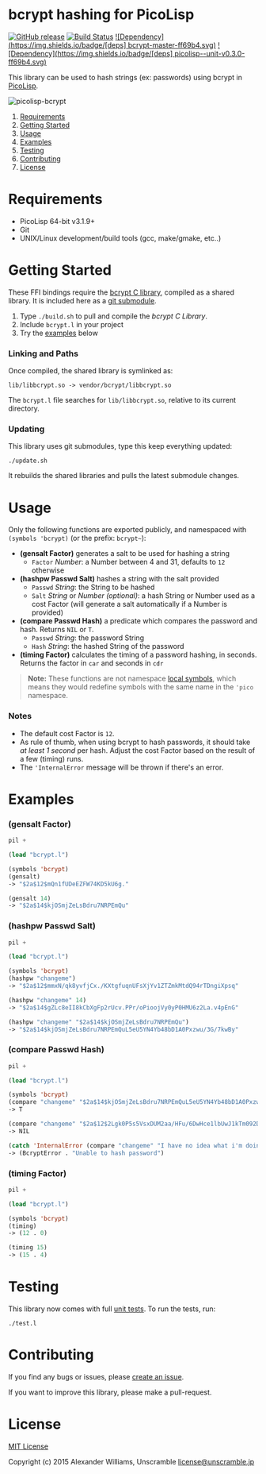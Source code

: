 # bcrypt hashing for PicoLisp

[![GitHub release](https://img.shields.io/github/release/aw/picolisp-bcrypt.svg)](https://img.shields.io/github/release/aw/picolisp-bcrypt) [![Build Status](https://travis-ci.org/aw/picolisp-bcrypt.svg?branch=master)](https://travis-ci.org/aw/picolisp-bcrypt) [![Dependency](https://img.shields.io/badge/[deps] bcrypt-master-ff69b4.svg)](https://github.com/rg3/bcrypt.git) [![Dependency](https://img.shields.io/badge/[deps] picolisp--unit-v0.3.0-ff69b4.svg)](https://github.com/aw/picolisp-unit.git)

This library can be used to hash strings (ex: passwords) using bcrypt in [PicoLisp](http://picolisp.com/).

![picolisp-bcrypt](https://cloud.githubusercontent.com/assets/153401/6683641/cdb9492e-cc80-11e4-8c5c-24ba9504b90c.png)

  1. [Requirements](#requirements)
  2. [Getting Started](#getting-started)
  3. [Usage](#usage)
  4. [Examples](#examples)
  5. [Testing](#testing)
  6. [Contributing](#contributing)
  7. [License](#license)

# Requirements

  * PicoLisp 64-bit v3.1.9+
  * Git
  * UNIX/Linux development/build tools (gcc, make/gmake, etc..)

# Getting Started

These FFI bindings require the [bcrypt C library](https://github.com/rg3/bcrypt.git), compiled as a shared library. It is included here as a [git submodule](http://git-scm.com/book/en/v2/Git-Tools-Submodules).

  1. Type `./build.sh` to pull and compile the _bcrypt C Library_.
  2. Include `bcrypt.l` in your project
  3. Try the [examples](#examples) below

### Linking and Paths

Once compiled, the shared library is symlinked as:

    lib/libbcrypt.so -> vendor/bcrypt/libbcrypt.so

The `bcrypt.l` file searches for `lib/libbcrypt.so`, relative to its current directory.

### Updating

This library uses git submodules, type this keep everything updated:

    ./update.sh

It rebuilds the shared libraries and pulls the latest submodule changes.

# Usage

Only the following functions are exported publicly, and namespaced with `(symbols 'bcrypt)` (or the prefix: `bcrypt~`):

  * **(gensalt Factor)** generates a salt to be used for hashing a string
    - `Factor` _Number_: a Number between 4 and 31, defaults to `12` otherwise
  * **(hashpw Passwd Salt)** hashes a string with the salt provided
    - `Passwd` _String_: the String to be hashed
    - `Salt` _String_ or _Number (optional)_: a hash String or Number used as a cost Factor (will generate a salt automatically if a Number is provided)
  * **(compare Passwd Hash)** a predicate which compares the password and hash. Returns `NIL` or `T`.
    - `Passwd` _String_: the password String
    - `Hash` _String_: the hashed String of the password
  * **(timing Factor)** calculates the timing of a password hashing, in seconds. Returns the factor in `car` and seconds in `cdr`

> **Note:** These functions are not namespace [local symbols](http://software-lab.de/doc/refL.html#local), which means they would redefine symbols with the same name in the `'pico` namespace.

### Notes

  * The default cost Factor is `12`.
  * As rule of thumb, when using bcrypt to hash passwords, it should take _at least 1 second_ per hash. Adjust the cost Factor based on the result of a few (timing) runs.
  * The `'InternalError` message will be thrown if there's an error.

# Examples

### (gensalt Factor)

```lisp
pil +

(load "bcrypt.l")

(symbols 'bcrypt)
(gensalt)
-> "$2a$12$mQn1fUDeEZFW74KD5kU6g."

(gensalt 14)
-> "$2a$14$kjOSmjZeLsBdru7NRPEmQu"
```

### (hashpw Passwd Salt)

```lisp
pil +

(load "bcrypt.l")

(symbols 'bcrypt)
(hashpw "changeme")
-> "$2a$12$mmxN/qk8yvfjCx./KXtgfuqnUFsXjYv1ZTZmkMtdQ94rTDngiXpsq"

(hashpw "changeme" 14)
-> "$2a$14$gZLc8eII8kCbXgFp2rUcv.PPr/oPioojVy0yP0HMU6z2La.v4pEnG"

(hashpw "changeme" "$2a$14$kjOSmjZeLsBdru7NRPEmQu")
-> "$2a$14$kjOSmjZeLsBdru7NRPEmQuL5eU5YN4Yb48bD1A0Pxzwu/3G/7kwBy"
```

### (compare Passwd Hash)

```lisp
pil +

(load "bcrypt.l")

(symbols 'bcrypt)
(compare "changeme" "$2a$14$kjOSmjZeLsBdru7NRPEmQuL5eU5YN4Yb48bD1A0Pxzwu/3G/7kwBy")
-> T

(compare "changeme" "$2a$12$2Lgk0P5s5VsxDUM2aa/HFu/6DwHce1lbUwJ1kTm092DwEeDRHHYBy")
-> NIL

(catch 'InternalError (compare "changeme" "I have no idea what i'm doing"))
-> (BcryptError . "Unable to hash password")
```

### (timing Factor)

```lisp
pil +

(load "bcrypt.l")

(symbols 'bcrypt)
(timing)
-> (12 . 0)

(timing 15)
-> (15 . 4)
```

# Testing

This library now comes with full [unit tests](https://github.com/aw/picolisp-unit). To run the tests, run:

    ./test.l

# Contributing

If you find any bugs or issues, please [create an issue](https://github.com/aw/picolisp-bcrypt/issues/new).

If you want to improve this library, please make a pull-request.

# License

[MIT License](LICENSE)

Copyright (c) 2015 Alexander Williams, Unscramble <license@unscramble.jp>
